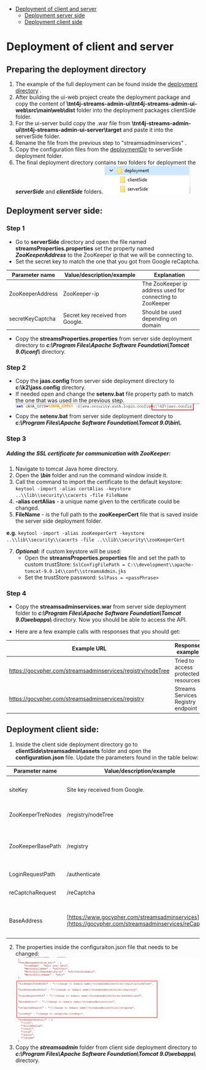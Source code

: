 

- [Deployment of client and server](#deployment-of-client-and-server)
  - [Deployment server side](#deployment-server-side)
  - [Deployment client side](#deployment-client-side)

# Deployment of client and server
## Preparing the deployment directory
1. The example of the full deployment can be found inside the [deployment directory](/tnt4j-streams-admin-ui/deploymentDir/exampleDeployDir) .
2. After building the ui-web project create the deployment package and copy the content of **\tnt4j-streams-admin-ui\tnt4j-streams-admin-ui-web\src\main\web\dist** folder into the deployment packages clientSide folder.
3. For the ui-server build  copy the .war file from **\tnt4j-streams-admin-ui\tnt4j-streams-admin-ui-server\target** and paste it into the serverSide folder. 
4. Rename the file from the previous step to "streamsadminservices" .
5. Copy the configuration files from the [deploymentDir](/tnt4j-streams-admin-ui/deploymentDir/serverSideConfigurationFiles) to serverSide deployment folder.
6. The final deployment directory contains two folders for deployment the
    ***serverSide*** and ***clientSide*** folders.
![](./serverSide/1.png)
## Deployment server side: 

### Step 1

-   Go to **serverSide** directory and open the file  named **streamsProperties.properties** set the property named ***ZooKeeperAddress*** to the ZooKeeper ip that we will be connecting to.
-   Set the secret key to match the one that you got from Google reCaptcha.

|  Parameter name   |   Value/description/example |  Explanation |
| --- | --- | --- |
|  ZooKeeperAddress  |  ZooKeeper-ip   |  The ZooKeeper ip address used for connecting to ZooKeeper|
|  secretKeyCaptcha | Secret key received from Google. | Should be used depending on domain|
-   Copy the **streamsProperties.properties** from server side deployment directory to ***c:\\Program Files\\Apache Software  Foundation\\Tomcat 9.0\\conf\\*** directory.

### Step 2

-   Copy the **jaas.config** from server side deployment directory 
    to **c:\\k2\\jass.config** directory.
-   If needed open and change the **setenv.bat** file property path to
    match the one that was used in the previous step.
    ![](./serverSide/4.png)
-   Copy the **setenv.bat** from server side deployment directory to
    ***c:\\Program Files\\Apache Software Foundation\\Tomcat
    9.0\\bin\\.***

### Step 3

##### Adding the SSL certificate for communication with ZooKeeper:

1.  Navigate to tomcat Java home directory.
2.  Open the ***\\bin*** folder and run the command window inside it.
3.  Call the command to import the certificate to the default keystore:  
`keytool -import -alias certAlias -keystore ..\\lib\\security\\cacerts -file FileName`
4.  **-alias certAlias** - a unique name given to the certificate could be changed.
5.  **FileName** - is the full path to the **zooKeeperCert** file that is saved inside the server side deployment folder.

 **e.g.**  `keytool -import -alias zooKeeperCert -keystore ..\\lib\\security\\cacerts -file ..\\lib\\security\\zooKeeperCert`
 
7.   ***Optional:*** if custom keystore will be used:
      - Open the **streamsProperties.properties** file and set the path to custom trustStore: 
        `SslConfigFilePath = C:\\development\\apache-tomcat-9.0.14\\conf\\streamsAdmin.jks`
       - Set the trustStore password:
        `SslPass = <passPhrase>`
        
### Step 4 

-   Copy the **streamsadminservices.war** from server side deployment folder to ***c:\\Program Files\\Apache Software Foundation\\Tomcat 9.0\\webapps\\*** directory. Now you should be able to access the API.

- Here are a few example calls with responses that you should get:

| Example URL                           | Response example             |
| --- | --- |
| <https://gocypher.com/streamsadminservices/registry/nodeTree> | Tried to access protected resources |
| <https://gocypher.com/streamsadminservices/registry> | Streams Services Registry endpoint | 

## Deployment client side:

1.   Inside the client side deployment directory go to **clientSide\streamsadmin\assets** folder and open the **configuration.json** file. Update the parameters found in the table below:

| Parameter name | Value/description/example | Explanation           |
| -- | -- | -- |
| siteKey             |  Site key received from Google. |   Should be changed to the needed domain   |
| ZooKeeperTreNodes     | /registry/nodeTree | Used to get the main node tree   |
| ZooKeeperBasePath     | /registry | Used to get all the data from nodes and preform stream actions|
| LoginRequestPath      | /authenticate         | Used for user management  |
| reCaptchaRequest      | /reCaptcha            | Used for captcha verification |
| BaseAddress           | [https://www.gocypher.com/streamsadminservices](https://gocypher.com/streamsadminservices/reCaptcha) | [gocypher.com](http://gocypher.com/) should be changed to the needed domain |
2. The properties inside the configuraiton.json file that needs to be changed:
![](./serverSide/5.png)
3.  Copy the ***streamsadmin*** folder  from client side deployment directory to ***c:\\Program Files\\Apache Software Foundation\\Tomcat 9.0\\webapps\\*** directory.
